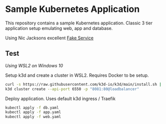 # Sample Kubernetes Application

This repository contains a sample Kubernetes application. Classic 3 tier application setup emulating web, app and database.

Using Nic Jacksons excellent [Fake Service](https://github.com/nicholasjackson/fake-service)


## Test
*Using WSL2 on Windows 10*

Setup k3d and create a cluster in WSL2. Requires Docker to be setup.

```bash
curl -s https://raw.githubusercontent.com/k3d-io/k3d/main/install.sh | bash
k3d cluster create --api-port 6550 -p "8081:80@loadbalancer"
```

Deploy application. Uses default k3d ingress / Traefik

```bash
kubectl apply -f db.yaml
kubectl apply -f app.yaml
kubectl apply -f web.yaml
```